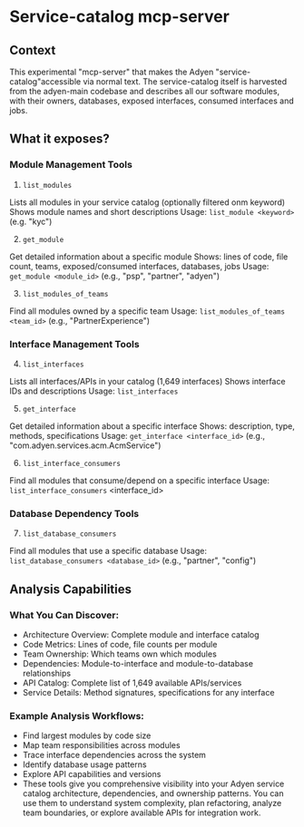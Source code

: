 # Service-catalog mcp-server

## Context
This experimental "mcp-server" that makes the Adyen "service-catalog"accessible via normal text.
The service-catalog itself is harvested from the adyen-main codebase and describes all our software modules, with their owners, databases, exposed interfaces, consumed interfaces and jobs.

## What it exposes?

### Module Management Tools

1. ```list_modules```

Lists all modules in your service catalog (optionally filtered onm keyword) 
Shows module names and short descriptions
Usage: ```list_module <keyword>``` (e.g. "kyc")

2. ```get_module```

Get detailed information about a specific module
Shows: lines of code, file count, teams, exposed/consumed interfaces, databases, jobs
Usage: ```get_module <module_id>``` (e.g., "psp", "partner", "adyen")

3. ```list_modules_of_teams```

Find all modules owned by a specific team
Usage: ```list_modules_of_teams <team_id>``` (e.g., "PartnerExperience")

### Interface Management Tools

4. ```list_interfaces```

Lists all interfaces/APIs in your catalog (1,649 interfaces)
Shows interface IDs and descriptions
Usage: ```list_interfaces```

5. ```get_interface```

Get detailed information about a specific interface
Shows: description, type, methods, specifications
Usage: ```get_interface <interface_id>``` (e.g., "com.adyen.services.acm.AcmService")

6. ```list_interface_consumers```

Find all modules that consume/depend on a specific interface
Usage: ```list_interface_consumers``` <interface_id>

### Database Dependency Tools

7. ```list_database_consumers```

Find all modules that use a specific database
Usage: ```list_database_consumers <database_id>``` (e.g., "partner", "config")

## Analysis Capabilities

### What You Can Discover:

- Architecture Overview: Complete module and interface catalog
- Code Metrics: Lines of code, file counts per module
- Team Ownership: Which teams own which modules
- Dependencies: Module-to-interface and module-to-database relationships
- API Catalog: Complete list of 1,649 available APIs/services
- Service Details: Method signatures, specifications for any interface

### Example Analysis Workflows:

- Find largest modules by code size
- Map team responsibilities across modules
- Trace interface dependencies across the system
- Identify database usage patterns
- Explore API capabilities and versions
- These tools give you comprehensive visibility into your Adyen service catalog architecture, dependencies, and ownership patterns. You can use them to understand system 
complexity, plan refactoring, analyze team boundaries, or explore available APIs for integration work.
